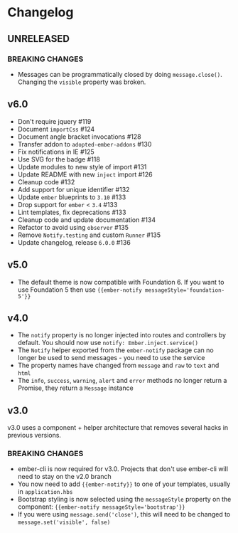 # Changelog

## UNRELEASED
### BREAKING CHANGES
  - Messages can be programmatically closed by doing `message.close()`. Changing the `visible` property was broken.

## v6.0
 - Don't require jquery #119
 - Document `importCss` #124
 - Document angle bracket invocations #128
 - Transfer addon to `adopted-ember-addons` #130
 - Fix notifications in IE #125
 - Use SVG for the badge #118
 - Update modules to new style of import #131
 - Update README with new `inject` import #126
 - Cleanup code #132
 - Add support for unique identifier #132
 - Update `ember` blueprints to `3.10` #133
 - Drop support for `ember` < `3.4` #133
 - Lint templates, fix deprecations #133
 - Cleanup code and update documentation #134
 - Refactor to avoid using `observer` #135
 - Remove `Notify.testing` and custom `Runner` #135
 - Update changelog, release `6.0.0` #136

## v5.0

- The default theme is now compatible with Foundation 6. If you want to use Foundation 5 then use `{{ember-notify messageStyle='foundation-5'}}`

## v4.0

- The `notify` property is no longer injected into routes and controllers by default. You should now
  use `notify: Ember.inject.service()`
- The `Notify` helper exported from the `ember-notify` package can no longer be used to send messages -
  you need to use the service
- The property names have changed from `message` and `raw` to `text` and `html`
- The `info`, `success`, `warning`, `alert` and `error` methods no longer return
  a Promise, they return a `Message` instance


## v3.0

v3.0 uses a component + helper architecture that removes several hacks in previous versions.

### BREAKING CHANGES

- ember-cli is now required for v3.0. Projects that don't use ember-cli will need to stay on the v2.0 branch
- You now need to add `{{ember-notify}}` to one of your templates, usually in `application.hbs`
- Bootstrap styling is now selected using the `messageStyle` property on the component: `{{ember-notify messageStyle='bootstrap'}}`
- If you were using `message.send('close')`, this will need to be changed to `message.set('visible', false)`

